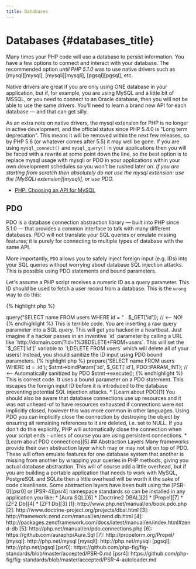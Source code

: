 ```yaml
---
title: Databases
---
```


# Databases {#databases_title}

Many times your PHP code will use a database to persist information. You have a few options to connect and interact
with your database. The recommended option _until PHP 5.1.0_ was to use native drivers such as [mysql][mysql], [mysqli][mysqli], [pgsql][pgsql], etc.

Native drivers are great if you are only using ONE database in your application, but if, for example, you are using MySQL and a little bit of MSSQL,
or you need to connect to an Oracle database, then you will not be able to use the same drivers. You'll need to learn a brand new API for each
database &mdash; and that can get silly.

As an extra note on native drivers, the mysql extension for PHP is no longer in active development, and the official status since PHP 5.4.0 is
"Long term deprecation". This means it will be removed within the next few releases, so by PHP 5.6 (or whatever comes after 5.5) it may well be gone. If you are using `mysql_connect()` and `mysql_query()` in your applications then you will be faced with a rewrite at some point down the
line, so the best option is to replace mysql usage with mysqli or PDO in your applications within your own development schedules so you won't
be rushed later on. _If you are starting from scratch then absolutely do not use the mysql extension: use the [MySQLi extension][mysqli], or use PDO._

* [PHP: Choosing an API for MySQL](http://php.net/manual/en/mysqlinfo.api.choosing.php)

## PDO

PDO is a database connection abstraction library &mdash;  built into PHP since 5.1.0 &mdash; that provides a common interface to talk with
many different databases. PDO will not translate your SQL queries or emulate missing features; it is purely for connecting to multiple types
of database with the same API.

More importantly, `PDO` allows you to safely inject foreign input (e.g. IDs) into your SQL queries without worrying about database SQL injection attacks.
This is possible using PDO statements and bound parameters.

Let's assume a PHP script receives a numeric ID as a query parameter. This ID should be used to fetch a user record from a database. This is the `wrong`
way to do this:

{% highlight php %}
<?php
$pdo = new PDO('sqlite:users.db');
$pdo->query("SELECT name FROM users WHERE id = " . $_GET['id']); // <-- NO!
{% endhighlight %}

This is terrible code. You are inserting a raw query parameter into a SQL query. This will get you hacked in a
heartbeat. Just imagine if a hacker passes in an inventive `id` parameter by calling a URL like
`http://domain.com/?id=1%3BDELETE+FROM+users`.  This will set the `$_GET['id']` variable to `1;DELETE FROM users`
which will delete all of your users! Instead, you should sanitize the ID input using PDO bound parameters.

{% highlight php %}
<?php
$pdo = new PDO('sqlite:users.db');
$stmt = $pdo->prepare('SELECT name FROM users WHERE id = :id');
$stmt->bindParam(':id', $_GET['id'], PDO::PARAM_INT); // <-- Automatically sanitized by PDO
$stmt->execute();
{% endhighlight %}

This is correct code. It uses a bound parameter on a PDO statement. This escapes the foreign input ID before it is introduced to the
database preventing potential SQL injection attacks.

* [Learn about PDO][1]

You should also be aware that database connections use up resources and it was not unheard-of to have resources
exhausted if connections were not implicitly closed, however this was more common in other languages. Using PDO you
can implicitly close the connection by destroying the object by ensuring all remaining references to it are deleted,
i.e. set to NULL.  If you don't do this explicitly, PHP will automatically close the connection when your script ends -
unless of course you are using persistent connections.

* [Learn about PDO connections][5]

## Abstraction Layers

Many frameworks provide their own abstraction layer which may or may not sit on top of PDO.  These will often emulate features for
one database system that another is missing from another by wrapping your queries in PHP methods, giving you actual database abstraction.
This will of course add a little overhead, but if you are building a portable application that needs to work with MySQL, PostgreSQL and
SQLite then a little overhead will be worth it the sake of code cleanliness.

Some abstraction layers have been built using the [PSR-0][psr0] or [PSR-4][psr4] namespace standards so can be installed in any application you like:

* [Aura SQL][6]
* [Doctrine2 DBAL][2]
* [Propel][7]
* [ZF2 Db][4]
* [ZF1 Db][3]

[1]: http://www.php.net/manual/en/book.pdo.php
[2]: http://www.doctrine-project.org/projects/dbal.html
[3]: http://framework.zend.com/manual/en/zend.db.html
[4]: http://packages.zendframework.com/docs/latest/manual/en/index.html#zend-db
[5]: http://php.net/manual/en/pdo.connections.php
[6]: https://github.com/auraphp/Aura.Sql
[7]: http://propelorm.org/Propel/

[mysql]: http://php.net/mysql
[mysqli]: http://php.net/mysqli
[pgsql]: http://php.net/pgsql
[psr0]: https://github.com/php-fig/fig-standards/blob/master/accepted/PSR-0.md
[psr4]: https://github.com/php-fig/fig-standards/blob/master/accepted/PSR-4-autoloader.md
